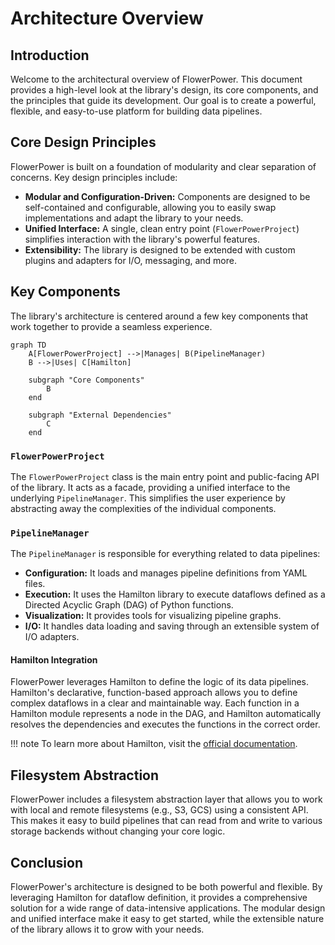 # Architecture Overview

## Introduction

Welcome to the architectural overview of FlowerPower. This document provides a high-level look at the library's design, its core components, and the principles that guide its development. Our goal is to create a powerful, flexible, and easy-to-use platform for building data pipelines.

## Core Design Principles

FlowerPower is built on a foundation of modularity and clear separation of concerns. Key design principles include:

-   **Modular and Configuration-Driven:** Components are designed to be self-contained and configurable, allowing you to easily swap implementations and adapt the library to your needs.
-   **Unified Interface:** A single, clean entry point (`FlowerPowerProject`) simplifies interaction with the library's powerful features.
-   **Extensibility:** The library is designed to be extended with custom plugins and adapters for I/O, messaging, and more.

## Key Components

The library's architecture is centered around a few key components that work together to provide a seamless experience.

```mermaid
graph TD
    A[FlowerPowerProject] -->|Manages| B(PipelineManager)
    B -->|Uses| C[Hamilton]

    subgraph "Core Components"
        B
    end

    subgraph "External Dependencies"
        C
    end
```

### `FlowerPowerProject`

The `FlowerPowerProject` class is the main entry point and public-facing API of the library. It acts as a facade, providing a unified interface to the underlying `PipelineManager`. This simplifies the user experience by abstracting away the complexities of the individual components.

### `PipelineManager`

The `PipelineManager` is responsible for everything related to data pipelines:

-   **Configuration:** It loads and manages pipeline definitions from YAML files.
-   **Execution:** It uses the Hamilton library to execute dataflows defined as a Directed Acyclic Graph (DAG) of Python functions.
-   **Visualization:** It provides tools for visualizing pipeline graphs.
-   **I/O:** It handles data loading and saving through an extensible system of I/O adapters.

#### Hamilton Integration

FlowerPower leverages Hamilton to define the logic of its data pipelines. Hamilton's declarative, function-based approach allows you to define complex dataflows in a clear and maintainable way. Each function in a Hamilton module represents a node in the DAG, and Hamilton automatically resolves the dependencies and executes the functions in the correct order.

!!! note
    To learn more about Hamilton, visit the [official documentation](https://hamilton.dagworks.io/).

## Filesystem Abstraction

FlowerPower includes a filesystem abstraction layer that allows you to work with local and remote filesystems (e.g., S3, GCS) using a consistent API. This makes it easy to build pipelines that can read from and write to various storage backends without changing your core logic.

## Conclusion

FlowerPower's architecture is designed to be both powerful and flexible. By leveraging Hamilton for dataflow definition, it provides a comprehensive solution for a wide range of data-intensive applications. The modular design and unified interface make it easy to get started, while the extensible nature of the library allows it to grow with your needs.